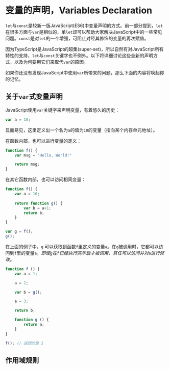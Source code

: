 # 变量的声明，Variables Declaration

`let`与`const`是较新一版JavaScript(ES6)中变量声明的方式。前一部分提到，`let`在很多方面与`var`是相似的，单`let`却可以帮助大家解决JavaScript中的一些常见问题。`const`是对`let`的一个增强，可阻止对经其修饰的变量的再次赋值。

因为TypeScript是JavaScript的超集(super-set)，所以自然有对JavaScript所有特性的支持，`let`与`const`关键字也不例外。以下将详细讨论这些全新的声明方式，以及为何要用它们来取代`var`的原因。

如果你还没有发现JavaScript中使用`var`所带来的问题，那么下面的内容将唤起你的记忆。

## 关于`var`式变量声明

JavaScript使用`var`关键字来声明变量，有着悠久的历史：

```javascript
var a = 10;
```

显而易见，这里定义出一个名为`a`的值为`10`的变量（指向某个内存单元地址）。

在函数内部，也可以进行变量的定义：

```javascript
function f() {
    var msg = "Hello, World!"

    return msg;
}
```

在其它函数内部，也可以访问相同变量：

```javascript
function f() {
    var a = 10;
    
    return function g() {
        var b = a+1;
        return b;
    }
}

var g = f();
g();
```

在上面的例子中，`g` 可以获取到函数`f`里定义的变量`a`。在`g`被调用时，它都可以访问到`f`里的变量`a`。*即使`g`在`f`已经执行完毕后才被调用，其任可以访问并对`a`进行修改*。

```javascript
function f () {
    var a = 1;

    a = 2;

    var b = g();

    a = 3;

    return b;

    function g () {
        return a;
    }
}

f(); // 返回的是 2
```

## 作用域规则
